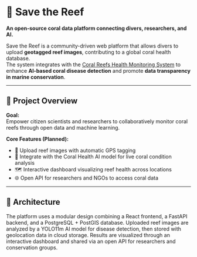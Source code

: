 # 🌊 Save the Reef
**An open-source coral data platform connecting divers, researchers, and AI.**

Save the Reef is a community-driven web platform that allows divers to upload **geotagged reef images**, contributing to a global coral health database.  
The system integrates with the [Coral Reefs Health Monitoring System](https://github.com/augustusVIII/coral_disease_detection) to enhance **AI-based coral disease detection** and promote **data transparency in marine conservation**.

---

## 🚀 Project Overview

**Goal:**  
Empower citizen scientists and researchers to collaboratively monitor coral reefs through open data and machine learning.

**Core Features (Planned):**
- 📸 Upload reef images with automatic GPS tagging  
- 🧠 Integrate with the Coral Health AI model for live coral condition analysis  
- 🗺️ Interactive dashboard visualizing reef health across locations  
- 🌐 Open API for researchers and NGOs to access coral data

---

## 🧩 Architecture
The platform uses a modular design combining a React frontend, a FastAPI backend, and a PostgreSQL + PostGIS database. Uploaded reef images are analyzed by a YOLO11m AI model for disease detection, then stored with geolocation data in cloud storage. Results are visualized through an interactive dashboard and shared via an open API for researchers and conservation groups.

